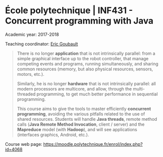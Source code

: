 # École polytechnique | INF431 - Concurrent programming with Java

Academic year: 2017-2018

Teaching coordinator: [Eric Goubault](http://www.lix.polytechnique.fr/Labo/Eric.Goubault/)

> There is no longer **application** that is not intrinsically parallel: from a simple graphical interface up to the robot controller, that manage competing events and programs, running simultaneously, and sharing common resources (memory, but also physical resources, sensors, motors, etc.). 
>
> Similarly, he is no longer **hardware** that is not intrinsically parallel: all modern processors are multicore, and allow, through the multi-threaded programming, to get much better performance in sequential programming.
>
> This course aims to give the tools to master efficiently **concurrent programming**, avoiding the various pitfalls related to the use of shared resources. Students will handle **Java threads**, remote method calls (**Java Remote Method Invocation**, client / server) and the **Mapreduce** model (with **Hadoop**), and will see applications (interfaces graphics, Android, etc.).


Course web page: https://moodle.polytechnique.fr/enrol/index.php?id=4068
